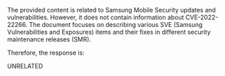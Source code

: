 The provided content is related to Samsung Mobile Security updates and vulnerabilities. However, it does not contain information about CVE-2022-22266. The document focuses on describing various SVE (Samsung Vulnerabilities and Exposures) items and their fixes in different security maintenance releases (SMR).

Therefore, the response is:

UNRELATED